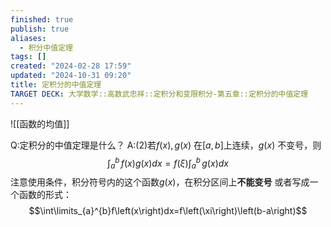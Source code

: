 ```yaml
---
finished: true
publish: true
aliases:
  - 积分中值定理
tags: []
created: "2024-02-28 17:59"
updated: "2024-10-31 09:20"
title: 定积分的中值定理
TARGET DECK: 大学数学::高数武忠祥::定积分和变限积分-第五章::定积分的中值定理
---
```


![[函数的均值]]

Q:定积分的中值定理是什么？
A:(2)若$f(x),g(x)$ 在$[a,b]$上连续，$g(x)$ 不变号，则
$$\int _{a}^{b} \,f(x)g(x) dx =f(\xi)\int _{a}^{b} \,g(x) dx $$
注意使用条件，积分符号内的这个函数$g(x)$，在积分区间上**不能变号**
或者写成一个函数的形式：
$$\int\limits_{a}^{b}f\left(x\right)dx=f\left(\xi\right)\left(b-a\right)$$

